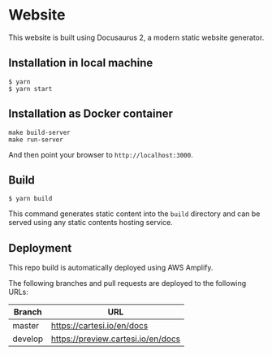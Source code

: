 # Website

This website is built using Docusaurus 2, a modern static website generator.

## Installation in local machine

```
$ yarn
$ yarn start
```

## Installation as Docker container

```
make build-server
make run-server
```

And then point your browser to `http://localhost:3000`.

## Build

```
$ yarn build
```

This command generates static content into the `build` directory and can be served using any static contents hosting service.

## Deployment

This repo build is automatically deployed using AWS Amplify.

The following branches and pull requests are deployed to the following URLs:

| Branch  | URL                             |
| ------- | ------------------------------- |
| master  | https://cartesi.io/en/docs  |
| develop | https://preview.cartesi.io/en/docs |
